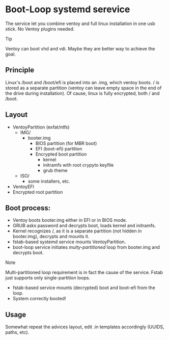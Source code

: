 # Boot-Loop systemd serevice

The service let you combine ventoy and full linux installation in one usb stick. No Ventoy plugins needed.

> [!TIP]
> Ventoy can boot vhd and vdi. Maybe they are better way to achieve the goal.

## Principle

Linux's /boot and /boot/efi is placed into an .img, which ventoy boots. / is stored as a separate partition (ventoy can leave empty space in the end of the drive during installation). Of cause, linux is fully encrypted, both / and /boot.

## Layout

* VentoyPartition (exfat/ntfs)
    * IMG/
        * booter.img
            * BIOS partition (for MBR boot)
            * EFI (boot-efi) partition
            * Encrypted boot partition
                * kernel
                * initramfs with root crypyto keyfile
                * grub theme
    * ISO/
        * some installers, etc.
* VentoyEFI
* Encrypted root partition

## Boot process:

* Ventoy boots booter.img either in EFI or in BIOS mode.
* GRUB asks password and decrypts boot, loads kernel and initramfs.
* Kernel recognizes /, as it is a separate partition (not hidden in booter.img), decrypts and mounts it.
* fstab-based systemd service mounts VentoyPartition.
* boot-loop service initiates *multy-partitioned* loop from booter.img and decrypts boot.
> [!NOTE]
> Multi-partitioned loop requirement is in fact the cause of the service. Fstab just supports only single-partition loops.
* fstab-based service mounts (decrypted) boot and boot-efi from the loop.
* System correctly booted!

## Usage

Somewhat repeat the advices layout, edit .in templates accordingly (UUIDS, paths, etc).
